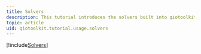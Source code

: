 ```yaml
---
title: Solvers
description: This tutorial introduces the solvers built into qiotoolkit
topic: article
uid: qiotoolkit.tutorial.usage.solvers
---
```


[!include[Solvers](../../spec/solver/index.md)]
